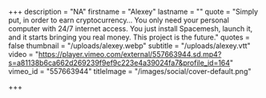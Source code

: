 +++
description = "NA"
firstname = "Alexey"
lastname = ""
quote = "Simply put, in order to earn cryptocurrency… You only need your personal computer with 24/7 internet access. You just install Spacemesh, launch it, and it starts bringing you real money. This project is the future."
quotes = false
thumbnail = "/uploads/alexey.webp"
subtitle = "/uploads/alexey.vtt"
video = "https://player.vimeo.com/external/557663944.sd.mp4?s=a81138b6ca662d269239f9ef9c223e4a39024fa7&profile_id=164"
vimeo_id = "557663944"
titleImage = "/images/social/cover-default.png"

+++
